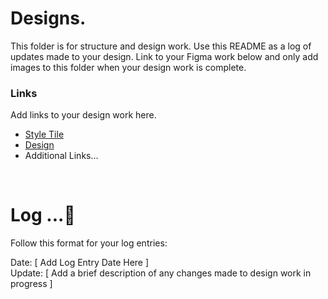 # Designs.

This folder is for structure and design work. Use this README as a log of updates made to your design. Link to your Figma work below and only add images to this folder when your design work is complete.


### Links

Add links to your design work here. 
* [Style Tile](https://www.someaddress.com/full/url/)  
* [Design](https://www.someaddress.com/full/url/)
* Additional Links...

<br>

# Log ...🚀 

Follow this format for your log entries:  

Date: [ Add Log Entry Date Here ]   
Update: [ Add a brief description of any changes made to design work in progress ]  



